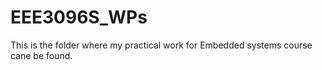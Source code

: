 # EEE3096S_WPs
This is the folder where my practical work for Embedded systems course cane be found.
